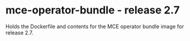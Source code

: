 # mce-operator-bundle - release 2.7

Holds the Dockerfile and contents for the MCE operator bundle image for release 2.7.
